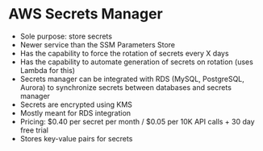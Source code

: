 # AWS Secrets Manager

- Sole purpose: store secrets
- Newer service than the SSM Parameters Store
- Has the capability to force the rotation of secrets every X days
- Has the capability to automate generation of secrets on rotation (uses Lambda for this)
- Secrets manager can be integrated with RDS (MySQL, PostgreSQL, Aurora) to synchronize secrets between databases and secrets manager
- Secrets are encrypted using KMS
- Mostly meant for RDS integration
- Pricing: $0.40 per secret per month / $0.05 per 10K API calls + 30 day free trial
- Stores key-value pairs for secrets
